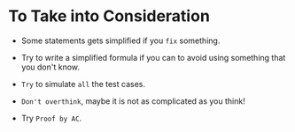# To Take into Consideration

* Some statements gets simplified if you `fix` something.

* Try to write a simplified formula if you can to avoid using something that you don't know.

* `Try` to simulate `all` the test cases.

* `Don't overthink`, maybe it is not as complicated as you think!

* Try `Proof by AC`.
